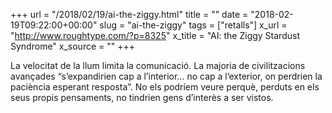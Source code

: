 +++
url = "/2018/02/19/ai-the-ziggy.html"
title = ""
date = "2018-02-19T09:22:00+00:00"
slug = "ai-the-ziggy"
tags = ["retalls"]
x_url = "http://www.roughtype.com/?p=8325"
x_title = "AI: the Ziggy Stardust Syndrome"
x_source = ""
+++


La velocitat de la llum limita la comunicació. La majoria de civilitzacions avançades “s’expandirien cap a l’interior… no cap a l’exterior, on perdrien la paciència esperant resposta”. No els podríem veure perquè, perduts en els seus propis pensaments, no tindrien gens d’interès a ser vistos.

